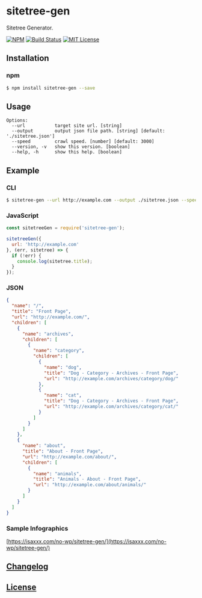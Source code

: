 # sitetree-gen

Sitetree Generator.

[![NPM](https://nodei.co/npm/sitetree-gen.png)](https://nodei.co/npm/sitetree-gen/)
[![Build Status](https://travis-ci.org/isaxxx/sitetree-gen.svg?branch=master)](https://travis-ci.org/isaxxx/sitetree-gen)
[![MIT License](http://img.shields.io/badge/license-MIT-blue.svg?style=flat)](LICENSE)

## Installation

### npm

```bash
$ npm install sitetree-gen --save
```

## Usage

```
Options:
  --url           target site url. [string]
  --output        output json file path. [string] [default: './sitetree.json']
  --speed         crawl speed. [number] [default: 3000]
  --version, -v   show this version. [boolean]
  --help, -h      show this help. [boolean]
```

## Example

### CLI

```bash
$ sitetree-gen --url http://example.com --output ./sitetree.json --speed 3000
```

### JavaScript

```js
const sitetreeGen = require('sitetree-gen');

sitetreeGen({
  url: 'http://example.com'
}, (err, sitetree) => {
  if (!err) {
    console.log(sitetree.title);
  }
});
```

### JSON

```json
{
  "name": "/",
  "title": "Front Page",
  "url": "http://example.com/",
  "children": [
    {
      "name": "archives",
      "children": [
        {
          "name": "category",
          "children": [
            {
              "name": "dog",
              "title": "Dog - Category - Archives - Front Page",
              "url": "http://example.com/archives/category/dog/"
            },
            {
              "name": "cat",
              "title": "Dog - Category - Archives - Front Page",
              "url": "http://example.com/archives/category/cat/"
            }
          ]
        }
      ]
    },
    {
      "name": "about",
      "title": "About - Front Page",
      "url": "http://example.com/about/",
      "children": [
        {
          "name": "animals",
          "title": "Animals - About - Front Page",
          "url": "http://example.com/about/animals/"
        }
      ]
    }
  ]
}
```

### Sample Infographics

[https://isaxxx.com/no-wp/sitetree-gen/](https://isaxxx.com/no-wp/sitetree-gen/)

## [Changelog](CHANGELOG.md)

## [License](LICENSE)
